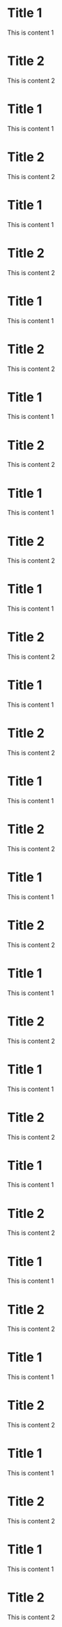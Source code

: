
# Title 1
This is content 1

# Title 2
This is content 2

# Title 1
This is content 1

# Title 2
This is content 2

# Title 1
This is content 1

# Title 2
This is content 2

# Title 1
This is content 1

# Title 2
This is content 2

# Title 1
This is content 1

# Title 2
This is content 2

# Title 1
This is content 1

# Title 2
This is content 2

# Title 1
This is content 1

# Title 2
This is content 2

# Title 1
This is content 1

# Title 2
This is content 2

# Title 1
This is content 1

# Title 2
This is content 2

# Title 1
This is content 1

# Title 2
This is content 2

# Title 1
This is content 1

# Title 2
This is content 2

# Title 1
This is content 1

# Title 2
This is content 2

# Title 1
This is content 1

# Title 2
This is content 2

# Title 1
This is content 1

# Title 2
This is content 2

# Title 1
This is content 1

# Title 2
This is content 2

# Title 1
This is content 1

# Title 2
This is content 2

# Title 1
This is content 1

# Title 2
This is content 2
